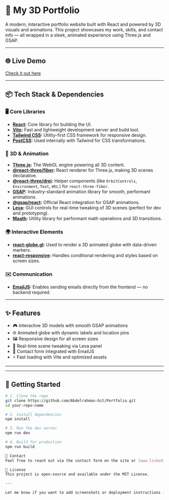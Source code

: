 # 🚀 My 3D Portfolio

A modern, interactive portfolio website built with React and powered by 3D visuals and animations. This project showcases my work, skills, and contact info — all wrapped in a sleek, animated experience using Three.js and GSAP.

---

## 🌐 Live Demo

[Check it out here](https://abdelrahman-portfolio-3d.netlify.app/)

---

## 📦 Tech Stack & Dependencies

### 🖥️ Core Libraries

- **[React](https://reactjs.org/):** Core library for building the UI.
- **[Vite](https://vitejs.dev/):** Fast and lightweight development server and build tool.
- **[Tailwind CSS](https://tailwindcss.com/):** Utility-first CSS framework for responsive design.
- **[PostCSS](https://postcss.org/):** Used internally with Tailwind for CSS transformations.

### 🎨 3D & Animation

- **[Three.js](https://threejs.org/):** The WebGL engine powering all 3D content.
- **[@react-three/fiber](https://docs.pmnd.rs/react-three-fiber):** React renderer for Three.js, making 3D scenes declarative.
- **[@react-three/drei](https://github.com/pmndrs/drei):** Helper components (like `OrbitControls`, `Environment`, `Text`, etc.) for `react-three-fiber`.
- **[GSAP](https://gsap.com/):** Industry-standard animation library for smooth, performant animations.
- **[@gsap/react](https://gsap.com/docs/v3/React/):** Official React integration for GSAP animations.
- **[Leva](https://leva.pmnd.rs/):** GUI controls for real-time tweaking of 3D scenes (perfect for dev and prototyping).
- **[Maath](https://maath.pmnd.rs/):** Utility library for performant math operations and 3D transitions.

### 🌍 Interactive Elements

- **[react-globe.gl](https://github.com/vasturiano/react-globe.gl):** Used to render a 3D animated globe with data-driven markers.
- **[react-responsive](https://www.npmjs.com/package/react-responsive):** Handles conditional rendering and styles based on screen sizes.

### ✉️ Communication

- **[EmailJS](https://www.emailjs.com/):** Enables sending emails directly from the frontend — no backend required.

---

## ✨ Features

- 🎮 Interactive 3D models with smooth GSAP animations  
- 🌐 Animated globe with dynamic labels and location pins  
- 🖼️ Responsive design for all screen sizes  
- 🎨 Real-time scene tweaking via Leva panel  
- 💌 Contact form integrated with EmailJS  
- ⚡ Fast loading with Vite and optimized assets  

---


---

## 🚀 Getting Started

```bash
# 1. Clone the repo
git clone https://github.com/Abdelrahman-bit/Portfolio.git
cd your-repo-name

# 2. Install dependencies
npm install

# 3. Run the dev server
npm run dev

# 4. Build for production
npm run build

📧 Contact
Feel free to reach out via the contact form on the site or [www.linkedin.com/in/abdelrahman-mohamed-soliman-705b7a20b].

📄 License
This project is open-source and available under the MIT License.

---

Let me know if you want to add screenshots or deployment instructions (e.g., Netlify), or personalize the contact info and repo links!

